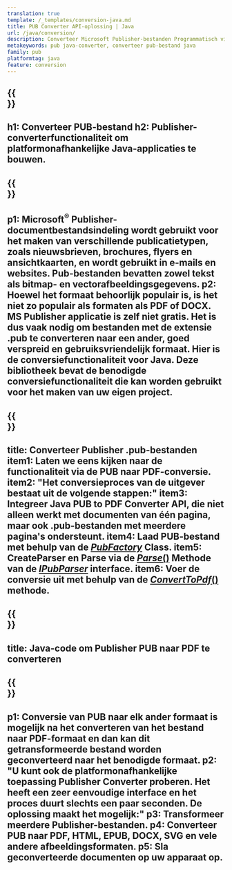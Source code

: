 ```yaml
---
translation: true
template: /_templates/conversion-java.md
title: PUB Converter API-oplossing | Java
url: /java/conversion/
description: Converteer Microsoft Publisher-bestanden Programmatisch via Java-bibliotheek. Eenvoudige API-oplossing om uw eigen PUB-converter Java-project te bouwen.
metakeywords: pub java-converter, converteer pub-bestand java
family: pub
platformtag: java
feature: conversion
---
```


{{<section banner>}}
---
h1: Converteer PUB-bestand
h2: Publisher-converterfunctionaliteit om platformonafhankelijke Java-applicaties te bouwen.
---

{{<section overview>}}
---
p1: Microsoft<sup>®</sup> Publisher-documentbestandsindeling wordt gebruikt voor het maken van verschillende publicatietypen, zoals nieuwsbrieven, brochures, flyers en ansichtkaarten, en wordt gebruikt in e-mails en websites. Pub-bestanden bevatten zowel tekst als bitmap- en vectorafbeeldingsgegevens.
p2: Hoewel het formaat behoorlijk populair is, is het niet zo populair als formaten als PDF of DOCX. MS Publisher applicatie is zelf niet gratis. Het is dus vaak nodig om bestanden met de extensie .pub te converteren naar een ander, goed verspreid en gebruiksvriendelijk formaat. Hier is de conversiefunctionaliteit voor Java. Deze bibliotheek bevat de benodigde conversiefunctionaliteit die kan worden gebruikt voor het maken van uw eigen project.
---

{{<section feature1>}}
---
title: Converteer Publisher .pub-bestanden
item1: Laten we eens kijken naar de functionaliteit via de PUB naar PDF-conversie.
item2: "Het conversieproces van de uitgever bestaat uit de volgende stappen:"
item3: Integreer Java PUB to PDF Converter API, die niet alleen werkt met documenten van één pagina, maar ook .pub-bestanden met meerdere pagina's ondersteunt.
item4: Laad PUB-bestand met behulp van de [*PubFactory*](https://reference.aspose.com/pub/java/com.aspose.pub/PubFactory) Class.
item5: CreateParser en Parse via de [*Parse*()](https://reference.aspose.com/pub/java/com.aspose.pub/IPubParser#parse--) Methode van de [*IPubParser*](https://reference.aspose.com/pub/java/com.aspose.pub/IPubParser) interface.
item6: Voer de conversie uit met behulp van de [*ConvertToPdf*()](https://reference.aspose.com/pub/java/com.aspose.pub/IPdfConverter#convertToPdf-com.aspose.pub.Document-java.io.OutputStream-) methode.
---

{{<section codeexample>}}
---
title: Java-code om Publisher PUB naar PDF te converteren
---

{{<section summary>}}
---
p1: Conversie van PUB naar elk ander formaat is mogelijk na het converteren van het bestand naar PDF-formaat en dan kan dit getransformeerde bestand worden geconverteerd naar het benodigde formaat.
p2: "U kunt ook de platformonafhankelijke toepassing Publisher Converter proberen. Het heeft een zeer eenvoudige interface en het proces duurt slechts een paar seconden. De oplossing maakt het mogelijk:"
p3: Transformeer meerdere Publisher-bestanden.
p4: Converteer PUB naar PDF, HTML, EPUB, DOCX, SVG en vele andere afbeeldingsformaten.
p5: Sla geconverteerde documenten op uw apparaat op.
---